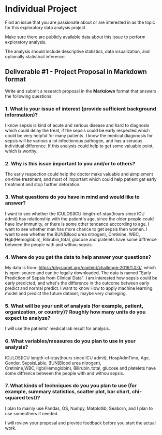 # Individual Project

Find an issue that you are passionate about or are interested in as the topic for this exploratory data analysis project.

Make sure there are publicly available data about this issue to perform exploratory analysis.

The analysis should include descriptive statistics, data visualization, and optionally statistical inference.

## Deliverable #1 - Project Proposal in Markdown format

Write and submit a research proposal in the **Markdown** format that answers the following questions:

### 1. What is your issue of interest (provide sufficient background information)?

I know sepsis is kind of acute and serious disease and hard to diagnosis which could delay the treat, if the sepsis could be early respected,which could be very helpful for many patients.
I know the medical diagonosis for sepsis will be various a lot infectionous pathogen, and has a seruous individual difference. If this analysis could help to get some valuable point, which is worthy.



### 2. Why is this issue important to you and/or to others?
The early respection could help the doctor make valuable and aimplement on-time treatment, and most of important which could help patient get early treatment and stop further detoration.



### 3. What questions do you have in mind and would like to answer?

I want to see whether the ICULOS(ICU length-of-stay(hours since ICU admit) has relationship with the patient's age, since the older people could have low immunity, or there is some other tendance acccording to age.
I want to see whether man has more chance to get sepsis  then women.
I want to see whether the BUN(Blood urea nitrogen), Cretinine, WBC, Hgb(Hemoglobin), Bilirubin_total, glucose and platelets have some diffrence between the people with and withou sepsis.


### 4. Where do you get the data to help answer your questions? 
My data is from: https://physionet.org/content/challenge-2019/1.0.0/, which is open-source and can be legally downloaded.
The data is named "Early Prediction of Sepsis from Clinical Data". I am interested how sepsis could be early predicted, and what's the difference in the outcome between early predict and normal predict.
I want to know How to apply machine learning model and predict the future dataset, maybe very challeging.


### 5. What will be your unit of analysis (for example, patient, organization, or country)? Roughly how many units do you expect to analyze?
I will use the patients' medical lab result for analysis.

### 6. What variables/measures do you plan to use in your analysis?
ICULOS(ICU length-of-stay(hours since ICU admit), HospAdmTime, Age, Gender, SepsisLable.
BUN(Blood urea nitrogen), Cretinine,WBC,Hgb(Hemoglobin), Bilirubin_total, glucose and platelets have some diffrence between the people with and withou sepsis.

### 7. What kinds of techniques do you you plan to use (for example, summary statistics, scatter plot, bar chart, chi-squared test)? 
I plan to mainly use Pandas, OS, Numpy, Matplotlib, Seaborn, and I plan to use someothers if needed.

I will review your proposal and provide feedback before you start the actual work.
